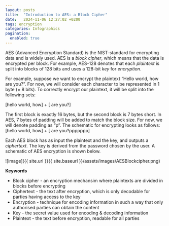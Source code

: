 ```yaml
---
layout: posts
title:  "Introduction to AES: a Block Cipher"
date:   2024-11-06 12:27:02 +0200
tags: encryption
categories: Infographics
pagination:
  enabled: true
---
```


AES (Advanced Encryption Standard) is the NIST-standard for encrypting data and is widely used. AES is a <i>block cipher</i>, which means that the data is encrypted per block. For example, AES-128 denotes that each <i>plaintext</i> is split into blocks of 128 bits and uses a 128-bit <i>key</i> for <i>encryption</i>.

For example, suppose we want to encrypt the plaintext “Hello world, how are you?”. For now, we will consider each character to be represented in 1 byte (= 8 bits). To correctly encrypt our plaintext, it will be split into the following sets:

[hello world, how] + [ are you?]

The first block is exactly 16 bytes, but the second block is 7 bytes short. In AES, 7 bytes of padding will be added to match the block size. For now, we will denote padding as “p”. The schematic for encrypting looks as follows:
[hello world, how] + [ are you?ppppppp]

Each AES block has as input the plaintext and the key, and outputs a <i>ciphertext</i>. The key is derived from the password chosen by the user. A schematic of AES encryption is shown below.

![image]({{ site.url }}{{ site.baseurl }}/assets/images/AESBlockcipher.png) 

<b>Keywords</b> 
<ul>
<li>Block cipher - an encryption mechansim where plaintexts are divided in blocks before encrypting</li>
<li>Ciphertext - the text after encryption, which is only decodable for parties having access to the key</li>
<li>Encryption - technique for encoding information in such a way that only authorised parties can obtain the content </li>
<li>Key - the secret value used for encoding & decoding information </li>
<li>Plaintext - the text before encryption, readable for all parties </li>

</ul>